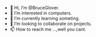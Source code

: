 - 👋 Hi, I’m @BruceGlover.
- 👀 I’m interested in computers.
- 🌱 I’m currently learning someting.
- 💞️ I’m looking to collaborate on projects.
- 📫 How to reach me ...,well you cant.

<!---
BruceGlover/BruceGlover is a ✨ special ✨ repository because its `README.md` (this file) appears on your GitHub profile.
You can click the Preview link to take a look at your changes.
--->
